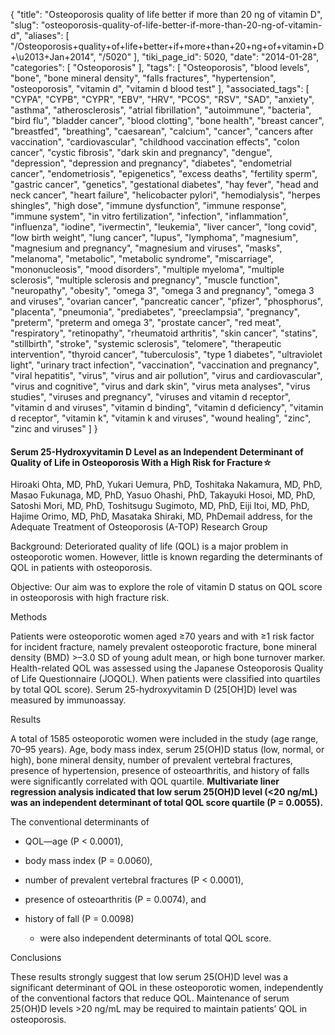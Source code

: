 {
    "title": "Osteoporosis quality of life better if more than 20 ng of vitamin D",
    "slug": "osteoporosis-quality-of-life-better-if-more-than-20-ng-of-vitamin-d",
    "aliases": [
        "/Osteoporosis+quality+of+life+better+if+more+than+20+ng+of+vitamin+D+\u2013+Jan+2014",
        "/5020"
    ],
    "tiki_page_id": 5020,
    "date": "2014-01-28",
    "categories": [
        "Osteoporosis"
    ],
    "tags": [
        "Osteoporosis",
        "blood levels",
        "bone",
        "bone mineral density",
        "falls fractures",
        "hypertension",
        "osteoporosis",
        "vitamin d",
        "vitamin d blood test"
    ],
    "associated_tags": [
        "CYPA",
        "CYPB",
        "CYPR",
        "EBV",
        "HRV",
        "PCOS",
        "RSV",
        "SAD",
        "anxiety",
        "asthma",
        "atherosclerosis",
        "atrial fibrillation",
        "autoimmune",
        "bacteria",
        "bird flu",
        "bladder cancer",
        "blood clotting",
        "bone health",
        "breast cancer",
        "breastfed",
        "breathing",
        "caesarean",
        "calcium",
        "cancer",
        "cancers after vaccination",
        "cardiovascular",
        "childhood vaccination effects",
        "colon cancer",
        "cystic fibrosis",
        "dark skin and pregnancy",
        "dengue",
        "depression",
        "depression and pregnancy",
        "diabetes",
        "endometrial cancer",
        "endometriosis",
        "epigenetics",
        "excess deaths",
        "fertility sperm",
        "gastric cancer",
        "genetics",
        "gestational diabetes",
        "hay fever",
        "head and neck cancer",
        "heart failure",
        "helicobacter pylori",
        "hemodialysis",
        "herpes shingles",
        "high dose",
        "immune dysfunction",
        "immune response",
        "immune system",
        "in vitro fertilization",
        "infection",
        "inflammation",
        "influenza",
        "iodine",
        "ivermectin",
        "leukemia",
        "liver cancer",
        "long covid",
        "low birth weight",
        "lung cancer",
        "lupus",
        "lymphoma",
        "magnesium",
        "magnesium and pregnancy",
        "magnesium and viruses",
        "masks",
        "melanoma",
        "metabolic",
        "metabolic syndrome",
        "miscarriage",
        "mononucleosis",
        "mood disorders",
        "multiple myeloma",
        "multiple sclerosis",
        "multiple sclerosis and pregnancy",
        "muscle function",
        "neuropathy",
        "obesity",
        "omega 3",
        "omega 3 and pregnancy",
        "omega 3 and viruses",
        "ovarian cancer",
        "pancreatic cancer",
        "pfizer",
        "phosphorus",
        "placenta",
        "pneumonia",
        "prediabetes",
        "preeclampsia",
        "pregnancy",
        "preterm",
        "preterm and omega 3",
        "prostate cancer",
        "red meat",
        "respiratory",
        "retinopathy",
        "rheumatoid arthritis",
        "skin cancer",
        "statins",
        "stillbirth",
        "stroke",
        "systemic sclerosis",
        "telomere",
        "therapeutic intervention",
        "thyroid cancer",
        "tuberculosis",
        "type 1 diabetes",
        "ultraviolet light",
        "urinary tract infection",
        "vaccination",
        "vaccination and pregnancy",
        "viral hepatitis",
        "virus",
        "virus and air pollution",
        "virus and cardiovascular",
        "virus and cognitive",
        "virus and dark skin",
        "virus meta analyses",
        "virus studies",
        "viruses and pregnancy",
        "viruses and vitamin d receptor",
        "vitamin d and viruses",
        "vitamin d binding",
        "vitamin d deficiency",
        "vitamin d receptor",
        "vitamin k",
        "vitamin k and viruses",
        "wound healing",
        "zinc",
        "zinc and viruses"
    ]
}


#### Serum 25-Hydroxyvitamin D Level as an Independent Determinant of Quality of Life in Osteoporosis With a High Risk for Fracture☆

Hiroaki Ohta, MD, PhD, Yukari Uemura, PhD, Toshitaka Nakamura, MD, PhD, Masao Fukunaga, MD, PhD, Yasuo Ohashi, PhD, Takayuki Hosoi, MD, PhD, Satoshi Mori, MD, PhD, Toshitsugu Sugimoto, MD, PhD, Eiji Itoi, MD, PhD, Hajime Orimo, MD, PhD, Masataka Shiraki, MD, PhDemail address, for the Adequate Treatment of Osteoporosis (A-TOP) Research Group

Background: Deteriorated quality of life (QOL) is a major problem in osteoporotic women. However, little is known regarding the determinants of QOL in patients with osteoporosis.

Objective: Our aim was to explore the role of vitamin D status on QOL score in osteoporosis with high fracture risk.

Methods

Patients were osteoporotic women aged ≥70 years and with ≥1 risk factor for incident fracture, namely prevalent osteoporotic fracture, bone mineral density (BMD) >–3.0 SD of young adult mean, or high bone turnover marker. Health-related QOL was assessed using the Japanese Osteoporosis Quality of Life Questionnaire (JOQOL). When patients were classified into quartiles by total QOL score). Serum 25-hydroxyvitamin D (25<span>[OH]</span>D) level was measured by immunoassay.

Results

A total of 1585 osteoporotic women were included in the study (age range, 70–95 years). Age, body mass index, serum 25(OH)D status (low, normal, or high), bone mineral density, number of prevalent vertebral fractures, presence of hypertension, presence of osteoarthritis, and history of falls were significantly correlated with QOL quartile.  **Multivariate liner regression analysis indicated that low serum 25(OH)D level (<20 ng/mL) was an independent determinant of total QOL score quartile (P = 0.0055).**  

The conventional determinants of 

* QOL—age (P < 0.0001), 

* body mass index (P = 0.0060), 

* number of prevalent vertebral fractures (P < 0.0001), 

* presence of osteoarthritis (P = 0.0074), and 

* history of fall (P = 0.0098)

   * were also independent determinants of total QOL score.

Conclusions

These results strongly suggest that low serum 25(OH)D level was a significant determinant of QOL in these osteoporotic women, independently of the conventional factors that reduce QOL. Maintenance of serum 25(OH)D levels >20 ng/mL may be required to maintain patients’ QOL in osteoporosis.